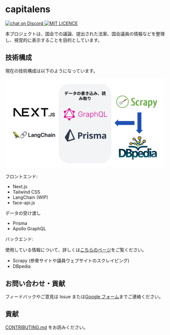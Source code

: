 # capitalens

<p align="left"> 
    <a href="https://discord.gg/tcc5AvRSr9">
        <img src="https://img.shields.io/discord/1112530781919780986?logo=discord"
            alt="chat on Discord">
    </a>
    <a href="https://github.com/yutakobayashidev/capitalens/blob/main/LICENSE">
        <img alt="MIT LICENCE" src="https://img.shields.io/badge/license-MIT-blue">
    </a>
</p>

本プロジェクトは、国会での議論、提出された法案、国会議員の情報などを整理し、視覚的に表示することを目的としています。

## 技術構成

現在の技術構成は以下のようになっています。

![技術構成](./image.jpg)

フロントエンド:

- Next.js
- Tailwind CSS
- LangChain (WIP)
- face-api.js

データの受け渡し

- Prisma
- Apollo GraphQL

バックエンド:

使用している情報について、詳しくは[こちらのページ](https://capitalens.vercel.app/data)をご覧ください。

- Scrapy (参衆サイトや議員ウェブサイトのスクレイピング)
- DBpedia

## お問い合わせ・貢献

フィードバックやご意見は Issue または[Google フォーム](https://docs.google.com/forms/d/e/1FAIpQLSdHZokKXiyXcPgzrZQ0_Jx-LDGc5phcG8gaDHTJwCqMxpK98Q/viewform)までご連絡ください。

## 貢献

[CONTRIBUTING.md](https://github.com/yutakobayashidev/capitalens/blob/main/CONTRIBUTING.md) をお読みください。
